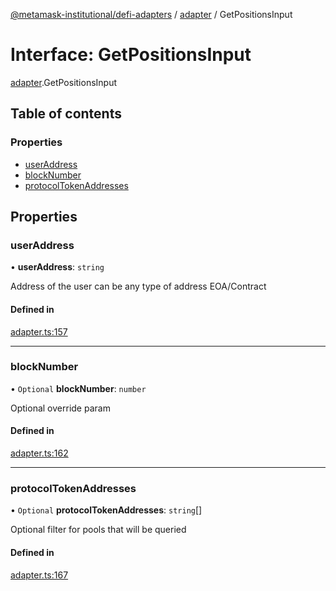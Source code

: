 [@metamask-institutional/defi-adapters](../README.md) / [adapter](../modules/adapter.md) / GetPositionsInput

# Interface: GetPositionsInput

[adapter](../modules/adapter.md).GetPositionsInput

## Table of contents

### Properties

- [userAddress](adapter.GetPositionsInput.md#useraddress)
- [blockNumber](adapter.GetPositionsInput.md#blocknumber)
- [protocolTokenAddresses](adapter.GetPositionsInput.md#protocoltokenaddresses)

## Properties

### userAddress

• **userAddress**: `string`

Address of the user can be any type of address EOA/Contract

#### Defined in

[adapter.ts:157](https://github.com/consensys-vertical-apps/mmi-defi-adapters/blob/main/src/types/adapter.ts#L157)

___

### blockNumber

• `Optional` **blockNumber**: `number`

Optional override param

#### Defined in

[adapter.ts:162](https://github.com/consensys-vertical-apps/mmi-defi-adapters/blob/main/src/types/adapter.ts#L162)

___

### protocolTokenAddresses

• `Optional` **protocolTokenAddresses**: `string`[]

Optional filter for pools that will be queried

#### Defined in

[adapter.ts:167](https://github.com/consensys-vertical-apps/mmi-defi-adapters/blob/main/src/types/adapter.ts#L167)

